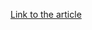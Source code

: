 [Link to the article](https://thehackernews.com/2024/12/russia-linked-turla-exploits-pakistani.html)
